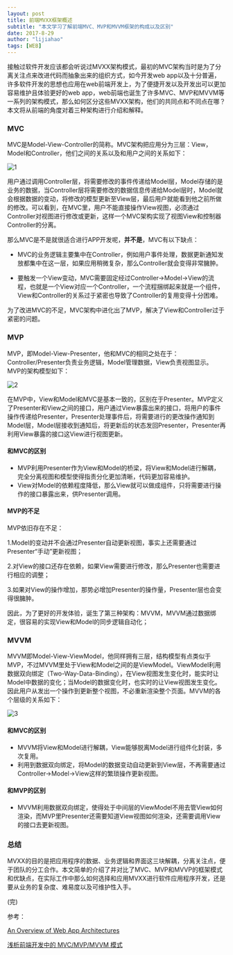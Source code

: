 ```yaml
---
layout: post
title: 前端MVXX框架概述
subtitle: "本文学习了解前端MVC、MVP和MVVM框架的构成以及区别"
date: 2017-8-29
author: "lijiahao"
tags: [WEB]
---
```


接触过软件开发应该都会听说过MVXX架构模式，最初的MVC架构当时是为了分离关注点来改进代码而抽象出来的组织方式，如今开发web app以及十分普遍，许多软件开发的思想也应用在web前端开发上，为了便捷开发以及开发出可以更加容易维护且体验更好的web app，web前端也诞生了许多MVC、MVP和MVVM等一系列的架构模式，那么如何区分这些MVXX架构，他们的共同点和不同点在哪？本文将从前端的角度对着三种架构进行介绍和解释。

<h3>MVC</h3>

MVC是Model-View-Controller的简称。MVC架构把应用分为三层：View，Model和Controller，他们之间的关系以及和用户之间的关系如下：

![1](https://s1.simimg.com/2017/08/29/ZHcr.jpg)

用户通过调用Controller层，将需要修改的事件传递给Model层，Model存储的是业务的数据，当Controller层将需要修改的数据信息传递给Model层时，Model就会根据数据的变动，将修改的模型更新至View层，最后用户就能看到他之前所做的修改。可以看到，在MVC里，用户不能直接操作View视图，必须通过Controller对视图进行修改或更新，这样一个MVC架构实现了视图View和控制器Controller的分离。

那么MVC是不是就很适合进行APP开发呢，**并不是**，MVC有以下缺点：

- MVC的业务逻辑主要集中在Controller，例如用户事件处理，数据更新通知发放都集中在这一层，如果应用稍微复杂，那么Controller就会变得非常臃肿。


- 要触发一个View变动，MVC需要固定经过Controller->Model->View的流程，也就是一个View对应一个Controller，一个流程捆绑起来就是一个组件，View和Controller的关系过于紧密也导致了Controller的复用变得十分困难。

为了改进MVC的不足，MVC架构中进化出了MVP，解决了View和Controller过于紧密的问题。

<h3>MVP</h3>

MVP，即Model-View-Presenter，他和MVC的相同之处在于：Controller/Presenter负责业务逻辑，Model管理数据，View负责视图显示。MVP的架构模型如下：

![2](https://s1.simimg.com/2017/08/29/ZTiY.jpg)



在MVP中，View和Model和MVC是基本一致的，区别在于Presenter。MVP定义了Presenter和View之间的接口，用户通过View暴露出来的接口，将用户的事件操作传递给Presenter，Presenter处理事件后，将需要进行的更改操作通知到Model层，Model层接收到通知后，将更新后的状态发回Presenter，Presenter再利用View暴露的接口这View进行视图更新。

<h4>和MVC的区别</h4>

- MVP利用Presenter作为View和Model的桥梁，将View和Model进行解耦，完全分离视图和模型使得指责分化更加清晰，代码更加容易维护。
- View对Model的依赖程度降低，那么View就可以做成组件，只将需要进行操作的接口暴露出来，供Presenter调用。

<h4>MVP的不足</h4>

MVP依旧存在不足：

1.Model的变动并不会通过Presenter自动更新视图，事实上还需要通过Presenter“手动”更新视图；

2.对View的接口还存在依赖，如果View需要进行修改，那么Presenter也需要进行相应的调整；

3.如果对View的操作增加，那势必增加Presenter的操作量，Presenter层也会变得很臃肿。

因此，为了更好的开发体验，诞生了第三种架构：MVVM，MVVM通过数据绑定，很容易的实现View和Model的同步逻辑自动化；

<h3>MVVM</h3>

MVVM即Model-View-ViewModel，他同样拥有三层，结构模型有点类似于MVP，不过MVVM里处于View和Model之间的是ViewModel。ViewModel利用数据双向绑定（Two-Way-Data-Binding），在View视图发生变化时，能实时让Model中数据的变化；当Model的数据变化时，也实时的让View视图发生变化。因此用户从发出一个操作到更新整个视图，不必重新渲染整个页面。MVVM的各个层级的关系如下：

![3](https://s1.simimg.com/2017/08/29/ZmXi.jpg)

<h4>和MVC的区别</h4>

- MVVM将View和Model进行解耦，View能够脱离Model进行组件化封装，多次复用。
- 利用到数据双向绑定，将Model的数据变动自动更新到View层，不再需要通过Controller->Model->View这样的繁琐操作更新视图。

<h4>和MVP的区别</h4>

- MVVM利用数据双向绑定，使得处于中间层的ViewModel不用去管View如何渲染，而MVP里Presenter还需要知道View视图如何渲染，还需要调用View的接口去更新视图。

<h3>总结</h3>

MVXX的目的是把应用程序的数据、业务逻辑和界面这三块解耦，分离关注点，便于团队的分工合作。本文简单的介绍了并对比了MVC、MVP和MVVP的框架模式和优缺点，在实际工作中那么如何选择和应用MVXX进行软件应用程序开发，还是要从业务的复杂度、难易度以及可维护性入手。

(完)

参考：

[An Overview of Web App Architectures](https://michaelwashburnjr.com/an-analysis-of-web-app-architecture/)

[浅析前端开发中的 MVC/MVP/MVVM 模式](https://zhuanlan.zhihu.com/p/27302766)




